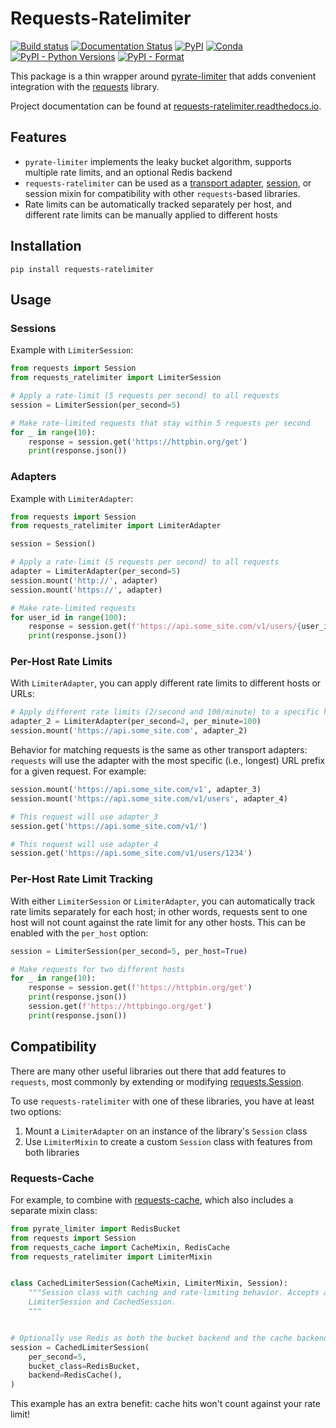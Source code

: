 # Requests-Ratelimiter
[![Build
status](https://github.com/JWCook/requests-ratelimiter/workflows/Build/badge.svg)](https://github.com/JWCook/requests-ratelimiter/actions)
[![Documentation Status](https://img.shields.io/readthedocs/requests-ratelimiter/stable?label=docs)](https://requests-ratelimiter.readthedocs.io)
[![PyPI](https://img.shields.io/pypi/v/requests-ratelimiter?color=blue)](https://pypi.org/project/requests-ratelimiter)
[![Conda](https://img.shields.io/conda/vn/conda-forge/requests-ratelimiter?color=blue)](https://anaconda.org/conda-forge/requests-ratelimiter)
[![PyPI - Python Versions](https://img.shields.io/pypi/pyversions/requests-ratelimiter)](https://pypi.org/project/requests-ratelimiter)
[![PyPI - Format](https://img.shields.io/pypi/format/requests-ratelimiter?color=blue)](https://pypi.org/project/requests-ratelimiter)

This package is a thin wrapper around [pyrate-limiter](https://github.com/vutran1710/PyrateLimiter)
that adds convenient integration with the [requests](https://github.com/psf/requests) library.

Project documentation can be found at [requests-ratelimiter.readthedocs.io](https://requests-ratelimiter.readthedocs.io).


## Features
* `pyrate-limiter` implements the leaky bucket algorithm, supports multiple rate limits, and an
  optional Redis backend
* `requests-ratelimiter` can be used as a
  [transport adapter](https://docs.python-requests.org/en/master/user/advanced/#transport-adapters),
  [session](https://docs.python-requests.org/en/master/user/advanced/#session-objects),
  or session mixin for compatibility with other `requests`-based libraries.
* Rate limits can be automatically tracked separately per host, and different rate limits can be
  manually applied to different hosts

## Installation
```
pip install requests-ratelimiter
```

## Usage

### Sessions
Example with `LimiterSession`:

```python
from requests import Session
from requests_ratelimiter import LimiterSession

# Apply a rate-limit (5 requests per second) to all requests
session = LimiterSession(per_second=5)

# Make rate-limited requests that stay within 5 requests per second
for _ in range(10):
    response = session.get('https://httpbin.org/get')
    print(response.json())
```

### Adapters
Example with `LimiterAdapter`:

```python
from requests import Session
from requests_ratelimiter import LimiterAdapter

session = Session()

# Apply a rate-limit (5 requests per second) to all requests
adapter = LimiterAdapter(per_second=5)
session.mount('http://', adapter)
session.mount('https://', adapter)

# Make rate-limited requests
for user_id in range(100):
    response = session.get(f'https://api.some_site.com/v1/users/{user_id}')
    print(response.json())
```

### Per-Host Rate Limits
With `LimiterAdapter`, you can apply different rate limits to different hosts or URLs:
```python
# Apply different rate limits (2/second and 100/minute) to a specific host
adapter_2 = LimiterAdapter(per_second=2, per_minute=100)
session.mount('https://api.some_site.com', adapter_2)
```

Behavior for matching requests is the same as other transport adapters: `requests` will use the
adapter with the most specific (i.e., longest) URL prefix for a given request. For example:
```python
session.mount('https://api.some_site.com/v1', adapter_3)
session.mount('https://api.some_site.com/v1/users', adapter_4)

# This request will use adapter_3
session.get('https://api.some_site.com/v1/')

# This request will use adapter_4
session.get('https://api.some_site.com/v1/users/1234')
```

### Per-Host Rate Limit Tracking
With either `LimiterSession` or `LimiterAdapter`, you can automatically track rate limits separately
for each host; in other words, requests sent to one host will not count against the rate limit for
any other hosts. This can be enabled with the `per_host` option:

```python
session = LimiterSession(per_second=5, per_host=True)

# Make requests for two different hosts
for _ in range(10):
    response = session.get(f'https://httpbin.org/get')
    print(response.json())
    session.get(f'https://httpbingo.org/get')
    print(response.json())
```

## Compatibility
There are many other useful libraries out there that add features to `requests`, most commonly by
extending or modifying
[requests.Session](https://docs.python-requests.org/en/master/api/#requests.Session).

To use `requests-ratelimiter` with one of these libraries, you have at least two options:
1. Mount a `LimiterAdapter` on an instance of the library's `Session` class
2. Use `LimiterMixin` to create a custom `Session` class with features from both libraries

### Requests-Cache
For example, to combine with [requests-cache](https://github.com/reclosedev/requests-cache), which
also includes a separate mixin class:
```python
from pyrate_limiter import RedisBucket
from requests import Session
from requests_cache import CacheMixin, RedisCache
from requests_ratelimiter import LimiterMixin


class CachedLimiterSession(CacheMixin, LimiterMixin, Session):
    """Session class with caching and rate-limiting behavior. Accepts arguments for both
    LimiterSession and CachedSession.
    """


# Optionally use Redis as both the bucket backend and the cache backend
session = CachedLimiterSession(
    per_second=5,
    bucket_class=RedisBucket,
    backend=RedisCache(),
)
```

This example has an extra benefit: cache hits won't count against your rate limit!
